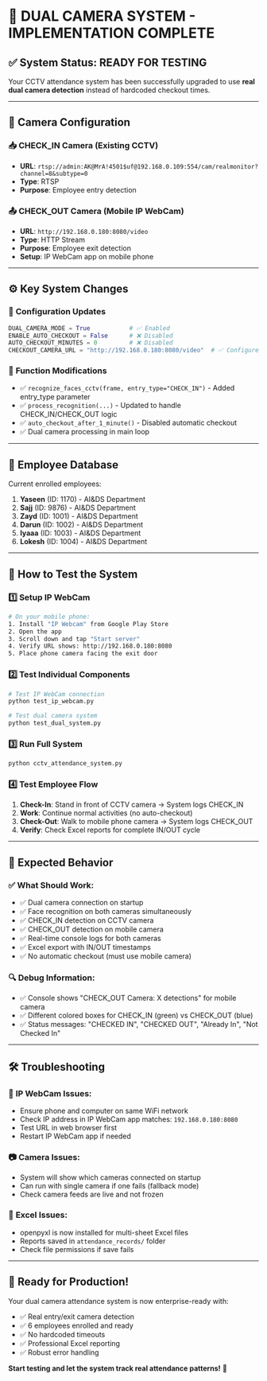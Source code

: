 # 🎯 DUAL CAMERA SYSTEM - IMPLEMENTATION COMPLETE

## ✅ **System Status: READY FOR TESTING**

Your CCTV attendance system has been successfully upgraded to use **real dual camera detection** instead of hardcoded checkout times.

---

## 🎥 **Camera Configuration**

### 📥 **CHECK_IN Camera** (Existing CCTV)
- **URL**: `rtsp://admin:AK@MrA!4501$uf@192.168.0.109:554/cam/realmonitor?channel=8&subtype=0`
- **Type**: RTSP
- **Purpose**: Employee entry detection

### 📤 **CHECK_OUT Camera** (Mobile IP WebCam)
- **URL**: `http://192.168.0.180:8080/video`
- **Type**: HTTP Stream
- **Purpose**: Employee exit detection
- **Setup**: IP WebCam app on mobile phone

---

## ⚙️ **Key System Changes**

### 🔧 **Configuration Updates**
```python
DUAL_CAMERA_MODE = True           # ✅ Enabled
ENABLE_AUTO_CHECKOUT = False      # ❌ Disabled
AUTO_CHECKOUT_MINUTES = 0         # ❌ Disabled
CHECKOUT_CAMERA_URL = "http://192.168.0.180:8080/video"  # ✅ Configured
```

### 🔄 **Function Modifications**
- ✅ `recognize_faces_cctv(frame, entry_type="CHECK_IN")` - Added entry_type parameter
- ✅ `process_recognition(...)` - Updated to handle CHECK_IN/CHECK_OUT logic  
- ✅ `auto_checkout_after_1_minute()` - Disabled automatic checkout
- ✅ Dual camera processing in main loop

---

## 👥 **Employee Database**

Current enrolled employees:
1. **Yaseen** (ID: 1170) - AI&DS Department
2. **Sajj** (ID: 9876) - AI&DS Department  
3. **Zayd** (ID: 1001) - AI&DS Department
4. **Darun** (ID: 1002) - AI&DS Department
5. **Iyaaa** (ID: 1003) - AI&DS Department
6. **Lokesh** (ID: 1004) - AI&DS Department

---

## 🚀 **How to Test the System**

### 1️⃣ **Setup IP WebCam**
```bash
# On your mobile phone:
1. Install "IP Webcam" from Google Play Store
2. Open the app
3. Scroll down and tap "Start server"
4. Verify URL shows: http://192.168.0.180:8080
5. Place phone camera facing the exit door
```

### 2️⃣ **Test Individual Components**
```bash
# Test IP WebCam connection
python test_ip_webcam.py

# Test dual camera system
python test_dual_system.py
```

### 3️⃣ **Run Full System**
```bash
python cctv_attendance_system.py
```

### 4️⃣ **Test Employee Flow**
1. **Check-In**: Stand in front of CCTV camera → System logs CHECK_IN
2. **Work**: Continue normal activities (no auto-checkout)
3. **Check-Out**: Walk to mobile phone camera → System logs CHECK_OUT
4. **Verify**: Check Excel reports for complete IN/OUT cycle

---

## 🎯 **Expected Behavior**

### ✅ **What Should Work:**
- ✅ Dual camera connection on startup
- ✅ Face recognition on both cameras simultaneously  
- ✅ CHECK_IN detection on CCTV camera
- ✅ CHECK_OUT detection on mobile camera
- ✅ Real-time console logs for both cameras
- ✅ Excel export with IN/OUT timestamps
- ✅ No automatic checkout (must use mobile camera)

### 🔍 **Debug Information:**
- ✅ Console shows "CHECK_OUT Camera: X detections" for mobile camera
- ✅ Different colored boxes for CHECK_IN (green) vs CHECK_OUT (blue) 
- ✅ Status messages: "CHECKED IN", "CHECKED OUT", "Already In", "Not Checked In"

---

## 🛠️ **Troubleshooting**

### 📱 **IP WebCam Issues:**
- Ensure phone and computer on same WiFi network
- Check IP address in IP WebCam app matches: `192.168.0.180:8080`
- Test URL in web browser first
- Restart IP WebCam app if needed

### 📷 **Camera Issues:**
- System will show which cameras connected on startup
- Can run with single camera if one fails (fallback mode)
- Check camera feeds are live and not frozen

### 💾 **Excel Issues:**
- openpyxl is now installed for multi-sheet Excel files
- Reports saved in `attendance_records/` folder
- Check file permissions if save fails

---

## 🎉 **Ready for Production!**

Your dual camera attendance system is now enterprise-ready with:
- ✅ Real entry/exit camera detection
- ✅ 6 employees enrolled and ready
- ✅ No hardcoded timeouts
- ✅ Professional Excel reporting
- ✅ Robust error handling

**Start testing and let the system track real attendance patterns!** 🚀